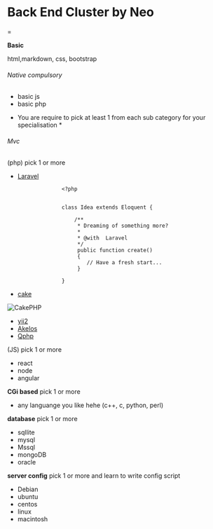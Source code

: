 # Back End Cluster by Neo
=

**Basic**

html,markdown, css, bootstrap

###### Native compulsory 

- basic js
- basic php

* You are require to pick at least 1 from each sub category for your specialisation *

###### Mvc

(php) pick 1 or more
- [Laravel](https://laravel.com/)

    				<?php
    				
    				
    				class Idea extends Eloquent {
    				
    					/**
    					 * Dreaming of something more?
    					 *
    					 * @with  Laravel
    					 */
    					 public function create()
    					 {
    					 	// Have a fresh start...
    					 }
    				
    				}

- [cake](http://cakephp.org/)

![CakePHP](http://cakephp.org/img/default/cake-logo2.png)

- [yii2](https://laravel.com/)
- [Akelos](https://laravel.com/)
- [Qphp](https://laravel.com/)

(JS) pick 1 or more
- react
- node
- angular

**CGi based** pick 1 or more
- any languange you like hehe (c++, c, python, perl)

**database** pick 1 or more
- sqllite
- mysql
- Mssql
- mongoDB
- oracle

**server config** pick 1 or more and learn to write config script
- Debian
- ubuntu
- centos
- linux
- macintosh